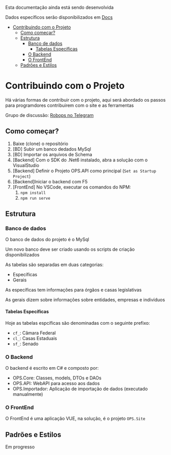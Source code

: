 Esta documentação ainda está sendo desenvolvida

Dados específicos serão disponibilizados em [Docs](https://github.com/ops-org/operacao-politica-supervisionada/tree/master/Docs)

- [Contribuindo com o Projeto](#contribuindo-com-o-projeto)
  - [Como começar?](#como-começar)
  - [Estrutura](#estrutura)
    - [Banco de dados](#banco-de-dados)
      - [Tabelas Específicas](#tabelas-específicas)
    - [O Backend](#o-backend)
    - [O FrontEnd](#o-frontend)
  - [Padrões e Estilos](#padrões-e-estilos)

# Contribuindo com o Projeto

Há várias formas de contribuir com o projeto, aqui será abordado os passos para programdores contribuirem com o site e as ferramentas

Grupo de discussão: [Robops no Telegram](https://t.me/joinchat/ByZCHlJ3VPEc8guzFbaybQ)

## Como começar?

1. Baixe (clone) o repositório
2. [BD] Subir um banco dedados MySql
3. [BD] Importar os arquivos de Schema
4. [Backend] Com o SDK do .Net6 instalado, abra a solução com o VisualStudio
5. [Backend] Definir o Projeto OPS.API como principal (`Set as Startup Project`)
6. [Backend]Iniciar o backend com F5
7. [FrontEnd] No VSCode, executar os comandos do NPM:
   1. `npm install`
   2. `npm run serve`

## Estrutura

### Banco de dados

O banco de dados do projeto é o MySql

Um novo banco deve ser criado usando os scripts de criação disponibilizados

As tabelas são separadas em duas categorias:
* Específicas
* Gerais

As específicas tem informações para órgãos e casas legislativas

As gerais dizem sobre informações sobre entidades, empresas e indivíduos

#### Tabelas Específicas

Hoje as tabelas espcíficas são denominadas com o seguinte prefixo:

* `cf_`: Câmara Federal
* `cl_`: Casas Estaduais
* `sf_`: Senado

### O Backend

O backend é escrito em C# e composto por:

* OPS.Core: Classes, models, DTOs e DAOs
* OPS.API: WebAPI para acesso aos dados
* OPS.Importador: Aplicação de importação de dados (executado manualmente)

### O FrontEnd

O FrontEnd é uma aplicação VUE, na solução, é o projeto `OPS.Site`

## Padrões e Estilos

Em progresso


